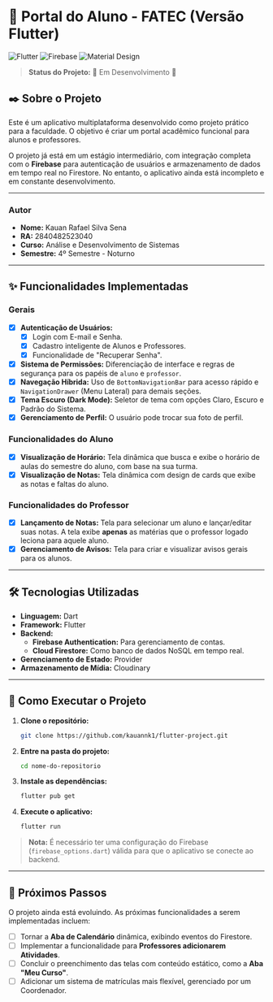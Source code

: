 # 📱 Portal do Aluno - FATEC (Versão Flutter)

![Flutter](https://img.shields.io/badge/Flutter-02569B?style=for-the-badge&logo=flutter&logoColor=white)
![Firebase](https://img.shields.io/badge/Firebase-FFCA28?style=for-the-badge&logo=firebase&logoColor=black)
![Material Design](https://img.shields.io/badge/Material%20Design%203-757575?style=for-the-badge&logo=material-design&logoColor=white)

> **Status do Projeto:** 🚧 Em Desenvolvimento 🚧

## ✒️ Sobre o Projeto

Este é um aplicativo multiplataforma desenvolvido como projeto prático para a faculdade. O objetivo é criar um portal acadêmico funcional para alunos e professores.

O projeto já está em um estágio intermediário, com integração completa com o **Firebase** para autenticação de usuários e armazenamento de dados em tempo real no Firestore. No entanto, o aplicativo ainda está incompleto e em constante desenvolvimento.

---

### **Autor**

* **Nome:** Kauan Rafael Silva Sena
* **RA:** 2840482523040
* **Curso:** Análise e Desenvolvimento de Sistemas
* **Semestre:** 4º Semestre - Noturno

---

## ✨ Funcionalidades Implementadas

### Gerais
- [x] **Autenticação de Usuários:**
    - [x] Login com E-mail e Senha.
    - [x] Cadastro inteligente de Alunos e Professores.
    - [x] Funcionalidade de "Recuperar Senha".
- [x] **Sistema de Permissões:** Diferenciação de interface e regras de segurança para os papéis de `aluno` e `professor`.
- [x] **Navegação Híbrida:** Uso de `BottomNavigationBar` para acesso rápido e `NavigationDrawer` (Menu Lateral) para demais seções.
- [x] **Tema Escuro (Dark Mode):** Seletor de tema com opções Claro, Escuro e Padrão do Sistema.
- [x] **Gerenciamento de Perfil:** O usuário pode trocar sua foto de perfil.

### Funcionalidades do Aluno
- [x] **Visualização de Horário:** Tela dinâmica que busca e exibe o horário de aulas do semestre do aluno, com base na sua turma.
- [x] **Visualização de Notas:** Tela dinâmica com design de cards que exibe as notas e faltas do aluno.

### Funcionalidades do Professor
- [x] **Lançamento de Notas:** Tela para selecionar um aluno e lançar/editar suas notas. A tela exibe **apenas** as matérias que o professor logado leciona para aquele aluno.
- [x] **Gerenciamento de Avisos:** Tela para criar e visualizar avisos gerais para os alunos.

---

## 🛠️ Tecnologias Utilizadas

* **Linguagem:** Dart
* **Framework:** Flutter
* **Backend:**
    * **Firebase Authentication:** Para gerenciamento de contas.
    * **Cloud Firestore:** Como banco de dados NoSQL em tempo real.
* **Gerenciamento de Estado:** Provider
* **Armazenamento de Mídia:** Cloudinary

---

## 🚀 Como Executar o Projeto

1.  **Clone o repositório:**
    ```sh
    git clone https://github.com/kauannk1/flutter-project.git
    ```
2.  **Entre na pasta do projeto:**
    ```sh
    cd nome-do-repositorio
    ```
3.  **Instale as dependências:**
    ```sh
    flutter pub get
    ```
4.  **Execute o aplicativo:**
    ```sh
    flutter run
    ```
> **Nota:** É necessário ter uma configuração do Firebase (`firebase_options.dart`) válida para que o aplicativo se conecte ao backend.

---

## 🔮 Próximos Passos

O projeto ainda está evoluindo. As próximas funcionalidades a serem implementadas incluem:

- [ ] Tornar a **Aba de Calendário** dinâmica, exibindo eventos do Firestore.
- [ ] Implementar a funcionalidade para **Professores adicionarem Atividades**.
- [ ] Concluir o preenchimento das telas com conteúdo estático, como a **Aba "Meu Curso"**.
- [ ] Adicionar um sistema de matrículas mais flexível, gerenciado por um Coordenador.

